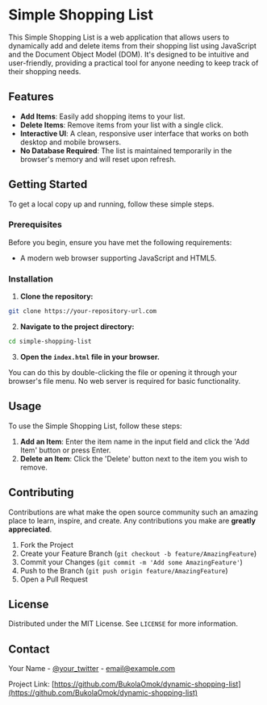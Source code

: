 # Simple Shopping List

This Simple Shopping List is a web application that allows users to dynamically add and delete items from their shopping list using JavaScript and the Document Object Model (DOM). It's designed to be intuitive and user-friendly, providing a practical tool for anyone needing to keep track of their shopping needs.

## Features

- **Add Items**: Easily add shopping items to your list.
- **Delete Items**: Remove items from your list with a single click.
- **Interactive UI**: A clean, responsive user interface that works on both desktop and mobile browsers.
- **No Database Required**: The list is maintained temporarily in the browser's memory and will reset upon refresh.

## Getting Started

To get a local copy up and running, follow these simple steps.

### Prerequisites

Before you begin, ensure you have met the following requirements:

- A modern web browser supporting JavaScript and HTML5.

### Installation

1. **Clone the repository:**

```bash
git clone https://your-repository-url.com
```

2. **Navigate to the project directory:**

```bash
cd simple-shopping-list
```

3. **Open the `index.html` file in your browser.**

You can do this by double-clicking the file or opening it through your browser's file menu. No web server is required for basic functionality.

## Usage

To use the Simple Shopping List, follow these steps:

1. **Add an Item**: Enter the item name in the input field and click the 'Add Item' button or press Enter.
2. **Delete an Item**: Click the 'Delete' button next to the item you wish to remove.

## Contributing

Contributions are what make the open source community such an amazing place to learn, inspire, and create. Any contributions you make are **greatly appreciated**.

1. Fork the Project
2. Create your Feature Branch (`git checkout -b feature/AmazingFeature`)
3. Commit your Changes (`git commit -m 'Add some AmazingFeature'`)
4. Push to the Branch (`git push origin feature/AmazingFeature`)
5. Open a Pull Request

## License

Distributed under the MIT License. See `LICENSE` for more information.

## Contact

Your Name - [@your_twitter](https://twitter.com/your_twitter) - email@example.com

Project Link: [https://github.com/BukolaOmok/dynamic-shopping-list](https://github.com/BukolaOmok/dynamic-shopping-list)

